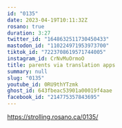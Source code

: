 ```yaml
---
id: "0135"
date: 2023-04-19T10:11:32Z
rosano: true
duration: 3:27
twitter_id: "1648632511730450433"
mastodon_id: "110224971953973700"
tiktok_id: "7223708619571744005"
instagram_id: CrNvMuOrmoO
title: parents via translation apps
summary: null
slug: "0135"
youtube_id: 0RU9thYTzmk
ghost_id: 643fbeac53901a00019f4aae
facebook_id: "214775357843695"
---
```

https://strolling.rosano.ca/0135/
